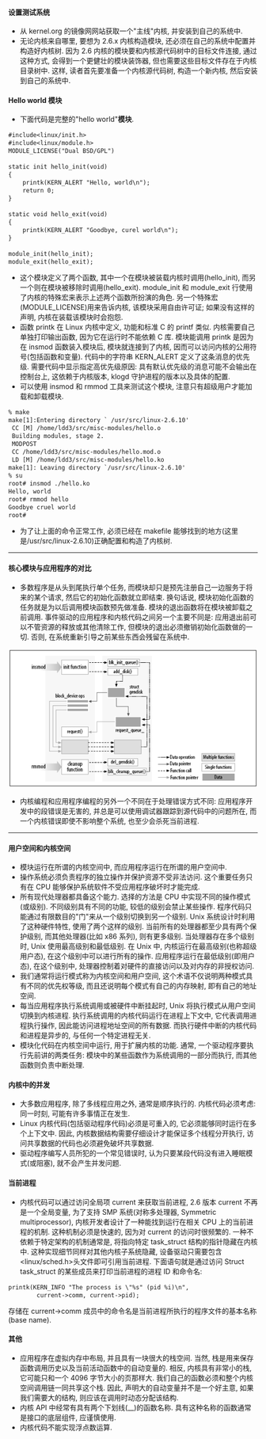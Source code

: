 #### 设置测试系统

- 从 kernel.org 的镜像网网站获取一个"主线"内核, 并安装到自己的系统中.
- 无论内核来自哪里, 要想为 2.6.x 内核构造模块, 还必须在自己的系统中配置并构造好内核树. 因为 2.6 内核的模块要和内核源代码树中的目标文件连接, 通过这种方式, 会得到一个更健壮的模块装饰器, 但也需要这些目标文件存在于内核目录树中. 这样, 读者首先要准备一个内核源代码树, 构造一个新内核, 然后安装到自己的系统中.

#### Hello world 模块

- 下面代码是完整的"hello world"**模块**.

```
#include<linux/init.h>
#include<linux/module.h>
MODULE_LICENSE("Dual BSD/GPL")

static init hello_init(void)
{
    printk(KERN_ALERT "Hello, world\n");
    return 0;
}

static void hello_exit(void)
{
    printk(KERN_ALERT "Goodbye, curel world\n");
}

module_init(hello_init);
module_exit(hello_exit);
```
- 这个模块定义了两个函数, 其中一个在模块被装载内核时调用(hello_init), 而另一个则在模块被移除时调用(hello_exit). module_init 和 module_exit 行使用了内核的特殊宏来表示上述两个函数所扮演的角色. 另一个特殊宏(MODULE_LICENSE)用来告诉内核, 该模块采用自由许可证; 如果没有这样的声明, 内核在装载该模块时会抱怨.
- 函数 printk 在 Linux 内核中定义, 功能和标准 C 的 printf 类似. 内核需要自己单独打印输出函数, 因为它在运行时不能依赖 C 库. 模块能调用 printk 是因为在 insmod 函数装入模块后, 模块就连接到了内核, 因而可以访问内核的公用符号(包括函数和变量). 代码中的字符串 KERN_ALERT 定义了这条消息的优先级. 需要代码中显示指定高优先级原因: 具有默认优先级的消息可能不会输出在控制台上, 这依赖于内核版本, klogd 守护进程的版本以及具体的配置.
- 可以使用 insmod 和 rmmod 工具来测试这个模块, 注意只有超级用户才能加载和卸载模块.

```
% make
make[1]:Entering directory ` /usr/src/linux-2.6.10'
 CC [M] /home/ldd3/src/misc-modules/hello.o
 Building modules, stage 2.
 MODPOST
 CC /home/ldd3/src/misc-modules/hello.mod.o
 LD [M] /home/ldd3/src/misc-modules/hello.ko
make[1]: Leaving directory `/usr/src/linux-2.6.10'
% su
root# insmod ./hello.ko
Hello, world
root# rmmod hello
Goodbye cruel world
root#
```

- 为了让上面的命令正常工作, 必须已经在 makefile 能够找到的地方(这里是/usr/src/linux-2.6.10)正确配置和构造了内核树.

---

#### 核心模块与应用程序的对比

- 多数程序是从头到尾执行单个任务, 而模块却只是预先注册自己一边服务于将来的某个请求, 然后它的初始化函数就立即结束. 换句话说, 模块初始化函数的任务就是为以后调用模块函数预先做准备. 模块的退出函数将在模块被卸载之前调用. 事件驱动的应用程序和内核代码之间另一个主要不同是: 应用退出前可以不管资源的释放或其他清除工作, 但模块的退出必须撤销初始化函数做的一切. 否则, 在系统重新引导之前某些东西会残留在系统中.

![将模块链接到内核](images/1.PNG)

- 内核编程和应用程序编程的另外一个不同在于处理错误方式不同: 应用程序开发中的段错误是无害的, 并总是可以使用调试器跟踪到源代码中的问题所在, 而一个内核错误即使不影响整个系统, 也至少会杀死当前进程.

---

#### 用户空间和内核空间

- 模块运行在所谓的内核空间中, 而应用程序运行在所谓的用户空间中.
- 操作系统必须负责程序的独立操作并保护资源不受非法访问. 这个重要任务只有在 CPU 能够保护系统软件不受应用程序破坏时才能完成.
- 所有现代处理器都具备这个能力. 选择的方法是 CPU 中实现不同的操作模式(或级别). 不同级别具有不同的功能, 较低的级别会禁止某些操作. 程序代码只能通过有限数目的"门"来从一个级别切换到另一个级别. Unix 系统设计时利用了这种硬件特性, 使用了两个这样的级别. 当前所有的处理器都至少具有两个保护级别, 而其他处理器(比如 x86 系列), 则有更多级别. 当处理器存在多个级别时, Unix 使用最高级别和最低级别. 在 Unix 中, 内核运行在最高级别(也称超级用户态), 在这个级别中可以进行所有的操作. 应用程序运行在最低级别(即用户态), 在这个级别中, 处理器控制着对硬件的直接访问以及对内存的非授权访问.
- 我们通常将运行模式称为内核空间和用户空间, 这个术语不仅说明两种模式具有不同的优先权等级, 而且还说明每个模式有自己的内存映射, 即有自己的地址空间.
- 每当应用程序执行系统调用或被硬件中断挂起时, Unix 将执行模式从用户空间切换到内核进程. 执行系统调用的内核代码运行在进程上下文中, 它代表调用进程执行操作, 因此能访问进程地址空间的所有数据. 而执行硬件中断的内核代码和进程是异步的, 与任何一个特定进程无关.
- 模块化代码在内核空间中运行, 用于扩展内核的功能. 通常, 一个驱动程序要执行先前讲的两类任务: 模块中的某些函数作为系统调用的一部分而执行, 而其他函数则负责中断处理.

#### 内核中的并发

- 大多数应用程序, 除了多线程应用之外, 通常是顺序执行的. 内核代码必须考虑: 同一时刻, 可能有许多事情正在发生.
- Linux 内核代码(包括驱动程序代码)必须是可重入的, 它必须能够同时运行在多个上下文中. 因此, 内核数据结构需要仔细设计才能保证多个线程分开执行, 访问共享数据的代码也必须避免破坏共享数据.
- 驱动程序编写人员所犯的一个常见错误时, 认为只要某段代码没有进入睡眠模式(或阻塞), 就不会产生并发问题.

#### 当前进程

- 内核代码可以通过访问全局项 current 来获取当前进程, 2.6 版本 current 不再是一个全局变量, 为了支持 SMP 系统(对称多处理器, Symmetric multiprocessor), 内核开发者设计了一种能找到运行在相关 CPU 上的当前进程的机制. 这种机制必须是快速的, 因为对 current 的访问时很频繁的. 一种不依赖于特定架构的机制通常是, 将指向特定 task_struct 结构的指针隐藏在内核中. 这种实现细节同样对其他内核子系统隐藏, 设备驱动只需要包含<linux/sched.h>头文件即可引用当前进程. 下面语句就是通过访问 Struct task_struct 的某些成员来打印当前进程的进程 ID 和命令名:

```
printk(KERN_INFO "The process is \"%s" (pid %i)\n",
        current->comm, current->pid);
```

存储在 current->comm 成员中的命令名是当前进程所执行的程序文件的基本名称(base name).

#### 其他

- 应用程序在虚拟内存中布局, 并且具有一块很大的栈空间. 当然, 栈是用来保存函数调用历史以及当前活动函数中的自动变量的. 相反, 内核具有非常小的栈, 它可能只和一个 4096 字节大小的页那样大. 我们自己的函数必须和整个内核空间调用链一同共享这个栈. 因此, 声明大的自动变量并不是一个好主意, 如果我们需要大的结构, 则应该在调用时动态分配该结构.
- 内核 API 中经常有具有两个下划线(__)的函数名称. 具有这种名称的函数通常是接口的底层组件, 应谨慎使用.
- 内核代码不能实现浮点数运算.